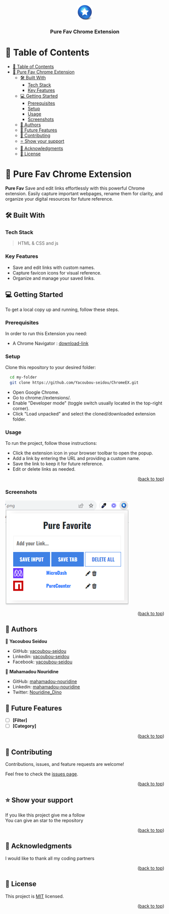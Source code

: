 <a name="readme-top"></a>

<div align="center">

  ![Extension Icon](/images/icon48.png)<br/>
  <h3><b>Pure Fav Chrome Extension</b></h3>
</div>

<!-- TABLE OF CONTENTS -->

# 📗 Table of Contents

- [📗 Table of Contents](#-table-of-contents)
- [📖 Pure Fav Chrome Extension ](#-pure-fav-chrome-extension-)
  - [🛠 Built With ](#-built-with-)
    - [Tech Stack ](#tech-stack-)
    - [Key Features](#key-features)
  - [💻 Getting Started ](#-getting-started-)
    - [Prerequisites](#prerequisites)
    - [Setup](#setup)
    - [Usage](#usage)
    - [Screenshots](#screenshots)
  - [👥 Authors ](#-authors-)
  - [🔭 Future Features ](#-future-features-)
  - [🤝 Contributing ](#-contributing-)
  - [⭐️ Show your support ](#️-show-your-support-)
  - [🙏 Acknowledgments ](#-acknowledgments-)
  - [📝 License ](#-license-)

<!-- PROJECT DESCRIPTION -->

# 📖 Pure Fav Chrome Extension <a name="about-project"></a>


**Pure Fav** Save and edit links effortlessly with this powerful Chrome extension. Easily capture important webpages, rename them for clarity, and organize your digital resources for future reference.

## 🛠 Built With <a name="built-with"></a>

### Tech Stack <a name="tech-stack"></a>

> HTML & CSS and js
### Key Features

- Save and edit links with custom names.
- Capture favicon icons for visual reference.
- Organize and manage your saved links.

## 💻 Getting Started <a name="getting-started"></a>

To get a local copy up and running, follow these steps.

### Prerequisites

In order to run this Extension you need:


- A Chrome Navigator : [download-link](https://www.google.com/chrome/?brand=YTUH&gclid=Cj0KCQjwib2mBhDWARIsAPZUn_kfS_Rgcv3hSaYY8MLVzpoq2yrGYox4Gvd2Nkip6_G0AYNHuYMKfLQaAiveEALw_wcB&gclsrc=aw.ds)

### Setup

Clone this repository to your desired folder:

```sh
  cd my-folder
  git clone https://github.com/Yacoubou-seidou/ChromeEX.git
```
- Open Google Chrome.
- Go to chrome://extensions/.
- Enable "Developer mode" (toggle switch usually located in the top-right corner).
- Click "Load unpacked" and select the cloned/downloaded extension folder.
### Usage

To run the project,  follow those instructions:

- Click the extension icon in your browser toolbar to open the popup.
- Add a link by entering the URL and providing a custom name.
- Save the link to keep it for future reference.
- Edit or delete links as needed.

<p align="right">(<a href="#readme-top">back to top</a>)</p>

### Screenshots

![](/images/pureFav.png)<br/>

<p align="right">(<a href="#readme-top">back to top</a>)</p>

<!-- AUTHORS -->

## 👥 Authors <a name="authors"></a>
👤 **Yacoubou Seidou**

- GitHub: [yacoubou-seidou](https://github.com/yacoubou-seidou)
- Linkedin: [yacoubou-seidou](https://www.linkedin.com/in/yacoubou-seidou-chaibou/)
- Facebook: [yacoubou-seidou](https://www.facebook.com/Blackyacos.chaibou)

👤 **Mahamadou Nouridine**

- GitHub: [mahamadou-nouridine](https://github.com/mahamadou-nouridine)
- Linkedin: [mahamadou-nouridine](https://www.linkedin.com/in/mahamadou-nouridine)
- Twitter: [Nouridine_Dino](https://twitter.com/Nouridine_Dino)

<!-- FUTURE FEATURES -->

## 🔭 Future Features <a name="future-features"></a>

- [ ] **[Filter]**
- [ ] **[Category]**

<p align="right">(<a href="#readme-top">back to top</a>)</p>

<!-- CONTRIBUTING -->

## 🤝 Contributing <a name="contributing"></a>

Contributions, issues, and feature requests are welcome!

Feel free to check the [issues page](https://github.com/Yacoubou-seidou/ChromeEX/issues).

<p align="right">(<a href="#readme-top">back to top</a>)</p>

<!-- SUPPORT -->

## ⭐️ Show your support <a name="support"></a>

If you like this project give me a follow <br>
You can give an star to the repository

<p align="right">(<a href="#readme-top">back to top</a>)</p>

<!-- ACKNOWLEDGEMENTS -->

## 🙏 Acknowledgments <a name="acknowledgements"></a>

I would like to thank all my coding partners

<p align="right">(<a href="#readme-top">back to top</a>)</p>

<!-- LICENSE -->

## 📝 License <a name="license"></a>

This project is [MIT](./LICENSE) licensed.
<p align="right">(<a href="#readme-top">back to top</a>)</p>
